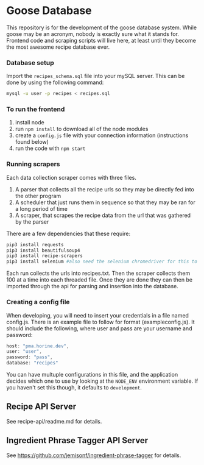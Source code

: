 # Goose Database

This repository is for the development of the goose database system. While goose may be an acronym, nobody is exactly sure what it stands for. Frontend code and scraping scripts will live here, at least until they become the most awesome recipe database ever.

### Database setup
Import the `recipes_schema.sql` file into your mySQL server. This can be done by using the following command:
```bash
mysql -u user -p recipes < recipes.sql  
```

### To run the frontend
1. install node
2. run `npm install` to download all of the node modules
3. create a `config.js` file with your connection information (instructions found below)
3. run the code with `npm start`

### Running scrapers
Each data collection scraper comes with three files. 
1. A parser that collects all the recipe urls so they may be directly fed into the other program
2. A scheduler that just runs them in sequence so that they may be ran for a long period of time
3. A scraper, that scrapes the recipe data from the url that was gathered by the parser

There are a few dependencies that these require:
```python
pip3 install requests
pip3 install beautifulsoup4
pip3 install recipe-scrapers
pip3 install selenium #also need the selenium chromedriver for this to work
```
Each run collects the urls into recipes.txt. Then the scraper collects them 100 at a time into each threaded file. Once they are done they can then be imported through the api for parsing and insertion into the database.
### Creating a config file
When developing, you will need to insert your credentials in a file named config.js. There is an example file to follow for format (exampleconfig.js). It should include the following, where user and pass are your username and password:
```js
host: "pma.horine.dev",
user: "user",
password: "pass",
database: "recipes"
```
You can have multuple configurations in this file, and the application decides which one to use by looking at the `NODE_ENV` environment variable. If you haven't set this though, it defaults to `development`.

## Recipe API Server

See recipe-api/readme.md for details.

## Ingredient Phrase Tagger API Server

See https://github.com/jemisonf/ingredient-phrase-tagger for details.
